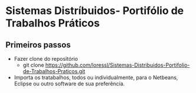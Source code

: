 # Sistemas Distríbuidos- Portifólio de Trabalhos Práticos

## Primeiros passos

- Fazer clone do repositório
  - git clone https://github.com/loressl/Sistemas-Distribuidos-Portifolio-de-Trabalhos-Praticos.git
- Importa os tratabalhos, todos ou individualmente, para o Netbeans, Eclipse ou outro software de sua preferência.
